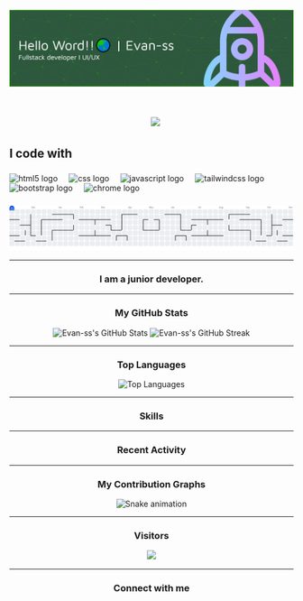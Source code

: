 ![Evan-ss](github-header-banner.png)

<h1 align="center">
  <img src="https://readme-typing-svg.herokuapp.com/?
      font=Righteou&size=36&center=true&vCenter=true&width=500&height=70&duration=4000&lines=Hai+There!+👋;How+do+you+do?;I'm+Evan-ss!+👋  ">
</h1>


<!--
**Evan-ss/Evan-ss** is a ✨ _special_ ✨ repository because its `README.md` (this file) appears on your GitHub profile.

Here are some ideas to get you started:

- 🔭 I’m currently working on ...
- 🌱 I’m currently learning ...
- 👯 I’m looking to collaborate on ...
- 🤔 I’m looking for help with ...
- 💬 Ask me about ...
- 📫 How to reach me: ...
- 😄 Pronouns: ...
- ⚡ Fun fact: ...
-->
<h2 align="left">I code with</h2>

###

<div align="left">
  <img src="https://cdn.jsdelivr.net/gh/devicons/devicon/icons/html5/html5-original.svg" height="40" alt="html5 logo"  />
  <img width="12" />
  <img src="https://cdn.jsdelivr.net/gh/devicons/devicon/icons/css3/css3-original.svg" height="40" alt="css logo"  />
  <img width="12" />
  <img src="https://cdn.jsdelivr.net/gh/devicons/devicon/icons/javascript/javascript-original.svg" height="40" alt="javascript logo"  />
  <img width="12" />
  <img src="https://cdn.jsdelivr.net/gh/devicons/devicon/icons/tailwindcss/tailwindcss-original-wordmark.svg" height="40" alt="tailwindcss logo"  />
  <img width="12" />
  <img src="https://cdn.jsdelivr.net/gh/devicons/devicon/icons/bootstrap/bootstrap-original.svg" height="40" alt="bootstrap logo"  />
  <img width="12" />
  <img src="https://cdn.jsdelivr.net/gh/devicons/devicon/icons/chrome/chrome-original.svg" height="40" alt="chrome logo"  />
</div>

###

<picture>
  <source media="(prefers-color-scheme: dark)" srcset="https://raw.githubusercontent.com/Evan-ss/Evan-ss/output/pacman-contribution-graph-dark.svg">
  <source media="(prefers-color-scheme: light)" srcset="https://raw.githubusercontent.com/Evan-ss/Evan-ss/output/pacman-contribution-graph.svg">
  <img alt="pacman contribution graph" src="https://raw.githubusercontent.com/Evan-ss/Evan-ss/output/pacman-contribution-graph.svg">
</picture>

---

<h3 align="center">I am a junior developer.</h3>

---

<h3 align="center">My GitHub Stats</h3>

<p align="center">
  <img src="https://github-readme-stats.vercel.app/api?username=Evan-ss&show_icons=true&theme=radical" alt="Evan-ss's GitHub Stats" />
  <img src="https://github-readme-streak-stats.herokuapp.com/?user=Evan-ss&theme=radical" alt="Evan-ss's GitHub Streak" />
</p>

---

<h3 align="center">Top Languages</h3>

<p align="center">
  <img src="https://github-readme-stats.vercel.app/api/top-langs/?username=Evan-ss&layout=compact&theme=radical" alt="Top Languages" />
</p>

---

<h3 align="center">Skills</h3>

<p align="center">
  <!-- Tambahkan badge keterampilan Anda di sini -->
  <!-- Contoh: -->
  <!-- <img src="https://img.shields.io/badge/JavaScript-F7DF1E?style=for-the-badge&logo=javascript&logoColor=black" /> -->
  <!-- <img src="https://img.shields.io/badge/Python-3776AB?style=for-the-badge&logo=python&logoColor=white" /> -->
  <!-- <img src="https://img.shields.io/badge/React-61DAFB?style=for-the-badge&logo=react&logoColor=black" /> -->
</p>

---

<h3 align="center">Recent Activity</h3>

<p align="center">
  <!-- Bagian ini biasanya memerlukan GitHub Action terpisah untuk memperbarui secara otomatis. -->
  <!-- Contoh: -->
  <!-- <img src="https://github-readme-activity-graph.vercel.app/graph?username=Evan-ss&theme=github" /> -->
</p>

---

<h3 align="center">My Contribution Graphs</h3>

<p align="center">
  <img src="https://raw.githubusercontent.com/Evan-ss/Evan-ss/output/snake.svg" alt="Snake animation" />
</p>

---

<h3 align="center">Visitors</h3>

<p align="center">
  <img src="https://visitor-badge.laobi.icu/badge?page_id=Evan-ss.Evan-ss&left_color=blue&right_color=black"  />
</p>

---

<h3 align="center">Connect with me</h3>

<p align="center">
  <!-- Tambahkan ikon/tautan media sosial di sini -->
  <!-- Contoh: <a href="https://linkedin.com/in/yourprofile"><img src="https://img.shields.io/badge/LinkedIn-0077B5?style=for-the-badge&logo=linkedin&logoColor=white" /></a> -->
</p>
